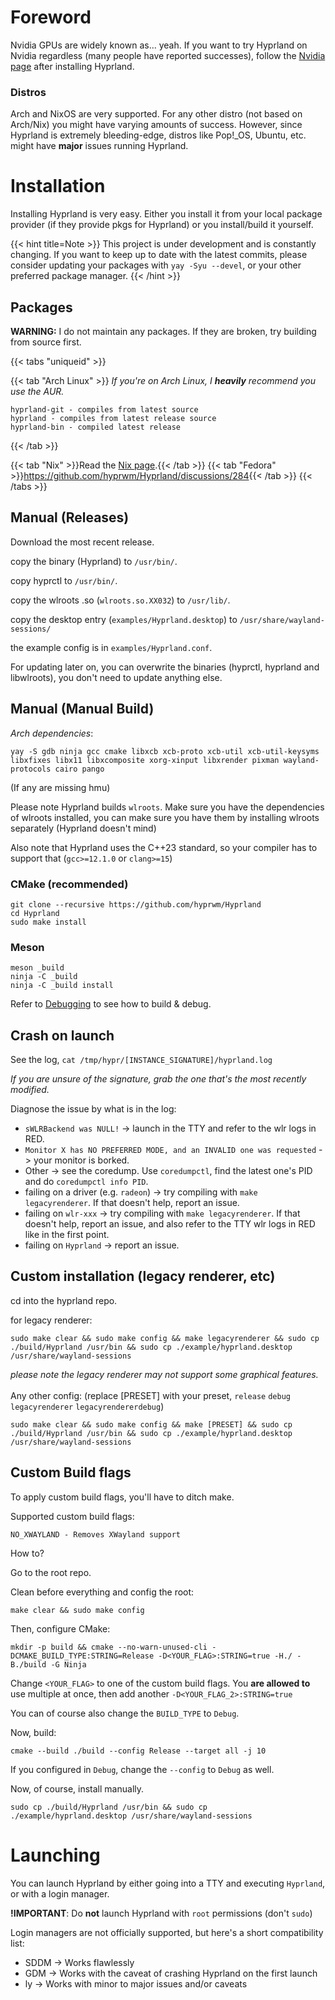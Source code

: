 # Foreword

Nvidia GPUs are widely known as... yeah. If you want to try Hyprland on Nvidia
regardless (many people have reported successes), follow the
[Nvidia page](https://github.com/hyprwm/Hyprland/wiki/Nvidia) after installing
Hyprland.

### Distros

Arch and NixOS are very supported. For any other distro (not based on Arch/Nix)
you might have varying amounts of success. However, since Hyprland is extremely
bleeding-edge, distros like Pop!\_OS, Ubuntu, etc. might have **major**
issues running Hyprland.

# Installation

Installing Hyprland is very easy. Either you install it from your local package
provider (if they provide pkgs for Hyprland) or you install/build it yourself.

{{< hint title=Note >}}
This project is under development and is constantly changing. If
you want to keep up to date with the latest commits, please consider updating
your packages with `yay -Syu --devel`, or your other preferred package manager.
{{< /hint >}}

## Packages

**WARNING:** I do not maintain any packages. If they are broken, try building
from source first.

{{< tabs "uniqueid" >}}

{{< tab "Arch Linux" >}} 
*If you're on Arch Linux, I* ***heavily*** *recommend you use the AUR.*

```plain
hyprland-git - compiles from latest source
hyprland - compiles from latest release source
hyprland-bin - compiled latest release
```
{{< /tab >}}

{{< tab "Nix" >}}Read the [Nix page](https://github.com/hyprwm/Hyprland/wiki/Nix).{{< /tab >}}
{{< tab "Fedora" >}}<https://github.com/hyprwm/Hyprland/discussions/284>{{< /tab >}}
{{< /tabs >}}


## Manual (Releases)

Download the most recent release.

copy the binary (Hyprland) to `/usr/bin/`.

copy hyprctl to `/usr/bin/`.

copy the wlroots .so (`wlroots.so.XX032`) to `/usr/lib/`.

copy the desktop entry (`examples/Hyprland.desktop`) to
`/usr/share/wayland-sessions/`

the example config is in `examples/Hyprland.conf`.

For updating later on, you can overwrite the binaries (hyprctl, hyprland and
libwlroots), you don't need to update anything else.

## Manual (Manual Build)

*Arch dependencies*:

```plain
yay -S gdb ninja gcc cmake libxcb xcb-proto xcb-util xcb-util-keysyms libxfixes libx11 libxcomposite xorg-xinput libxrender pixman wayland-protocols cairo pango
```

(If any are missing hmu)

Please note Hyprland builds `wlroots`. Make sure you have the dependencies of
wlroots installed, you can make sure you have them by installing wlroots
separately (Hyprland doesn't mind)

Also note that Hyprland uses the C++23 standard, so your compiler has to support
that (`gcc>=12.1.0` or `clang>=15`)

### CMake (recommended)

```Plain
git clone --recursive https://github.com/hyprwm/Hyprland
cd Hyprland
sudo make install
```

### Meson

```plain
meson _build
ninja -C _build
ninja -C _build install
```

Refer to [Debugging](../../Contributing-and-Debugging) to see how to build & debug.

## Crash on launch

See the log, `cat /tmp/hypr/[INSTANCE_SIGNATURE]/hyprland.log`

*If you are unsure of the signature, grab the one that's the most recently
modified.*

Diagnose the issue by what is in the log:

- `sWLRBackend was NULL!` -> launch in the TTY and refer to the wlr logs in RED.
- `Monitor X has NO PREFERRED MODE, and an INVALID one was requested` -> your
  monitor is borked.
- Other -> see the coredump. Use `coredumpctl`, find the latest one's PID and do
  `coredumpctl info PID`.
- failing on a driver (e.g. `radeon`) -> try compiling with
  `make legacyrenderer`. If that doesn't help, report an issue.
- failing on `wlr-xxx` -> try compiling with `make legacyrenderer`. If that
  doesn't help, report an issue, and also refer to the TTY wlr logs in RED like
  in the first point.
- failing on `Hyprland` -> report an issue.

## Custom installation (legacy renderer, etc)

cd into the hyprland repo.

for legacy renderer:

```plain
sudo make clear && sudo make config && make legacyrenderer && sudo cp ./build/Hyprland /usr/bin && sudo cp ./example/hyprland.desktop /usr/share/wayland-sessions
```

_please note the legacy renderer may not support some graphical features._
<br/><br/> Any other config: (replace \[PRESET\] with your preset, `release`
`debug` `legacyrenderer` `legacyrendererdebug`)

```plain
sudo make clear && sudo make config && make [PRESET] && sudo cp ./build/Hyprland /usr/bin && sudo cp ./example/hyprland.desktop /usr/share/wayland-sessions
```

## Custom Build flags

To apply custom build flags, you'll have to ditch make.

Supported custom build flags:

```plain
NO_XWAYLAND - Removes XWayland support
```

How to?

Go to the root repo.

Clean before everything and config the root:

```plain
make clear && sudo make config
```

Then, configure CMake:

```plain
mkdir -p build && cmake --no-warn-unused-cli -DCMAKE_BUILD_TYPE:STRING=Release -D<YOUR_FLAG>:STRING=true -H./ -B./build -G Ninja
```

Change `<YOUR_FLAG>` to one of the custom build flags. You **are allowed to**
use multiple at once, then add another `-D<YOUR_FLAG_2>:STRING=true`

You can of course also change the `BUILD_TYPE` to `Debug`.

Now, build:

```plain
cmake --build ./build --config Release --target all -j 10
```

If you configured in `Debug`, change the `--config` to `Debug` as well.

Now, of course, install manually.

```plain
sudo cp ./build/Hyprland /usr/bin && sudo cp ./example/hyprland.desktop /usr/share/wayland-sessions
```

# Launching

You can launch Hyprland by either going into a TTY and executing `Hyprland`, or
with a login manager.

**!IMPORTANT**: Do **not** launch Hyprland with `root` permissions (don't
`sudo`)

Login managers are not officially supported, but here's a short compatibility
list:

- SDDM → Works flawlessly
- GDM → Works with the caveat of crashing Hyprland on the first launch
- ly → Works with minor to major issues and/or caveats
